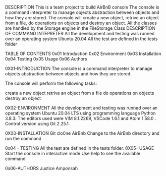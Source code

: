 DESCRIPTION
This is a team project to build AirBnB console
The console is a command interpreter to manage objects abstraction between objects and how they are stored.
The console will create a new object, retrive an object from a file, do operations on objects and  destroy an object.
All the classes are handled by the Storage engine in the FileStorage Class
DESCRIPTION OF COMMAND INTEPRETER
All the development and testing was runned over an operating system Ubuntu 20.04
All the test are defined in the tests folder

TABLE OF CONTENTS
0x01 Introduction
0x02 Environment
0x03 Installation
0x04 Testing
0x05 Usage
0x06 Authors

0X01-INTRODUCTION
The console is a command interpreter to manage objects abstraction between objects and how they are stored.

The console will perform the following tasks:

create a new object
retrive an object from a file
do operations on objects
destroy an object

0X02-ENVIRONMENT
All the development and testing was runned over an operating system Ubuntu 20.04 LTS using programming language Python 3.8.3. The editors used were VIM 8.1.2269, VSCode 1.6.1 and Atom 1.58.0 . Control version using Git 2.25.1.

0X03-INSTALLATION
Git clo0ne AirBnb
Change to the AirBnb directory and run the command

0x04 - TESTING
All the test are defined in the tests folder.
0X05- USAGE
Start the console in interactive mode
Use help to see the available command

0x06-AUTHORS
Justice Amponsah
